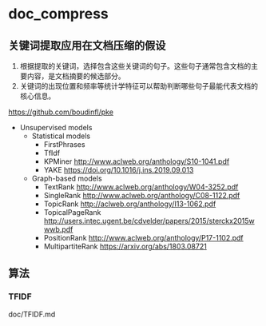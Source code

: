 # doc_compress

## 关键词提取应用在文档压缩的假设
1. 根据提取的关键词，选择包含这些关键词的句子。这些句子通常包含文档的主要内容，是文档摘要的候选部分。
2. 关键词的出现位置和频率等统计学特征可以帮助判断哪些句子最能代表文档的核心信息。

https://github.com/boudinfl/pke 

- Unsupervised models
    - Statistical models
        - FirstPhrases
        - TfIdf
        - KPMiner http://www.aclweb.org/anthology/S10-1041.pdf 
        - YAKE https://doi.org/10.1016/j.ins.2019.09.013 
    - Graph-based models
        - TextRank http://www.aclweb.org/anthology/W04-3252.pdf 
        - SingleRank http://www.aclweb.org/anthology/C08-1122.pdf 
        - TopicRank http://aclweb.org/anthology/I13-1062.pdf 
        - TopicalPageRank http://users.intec.ugent.be/cdvelder/papers/2015/sterckx2015wwwb.pdf 
        - PositionRank http://www.aclweb.org/anthology/P17-1102.pdf 
        - MultipartiteRank https://arxiv.org/abs/1803.08721 

## 算法

### TFIDF
doc/TFIDF.md


